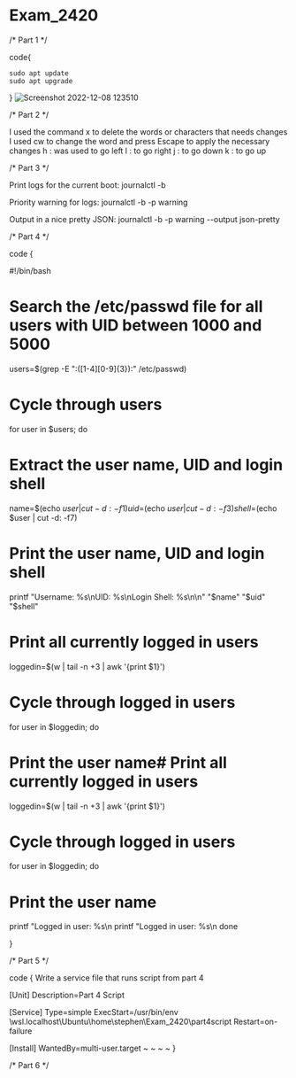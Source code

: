 # Exam_2420


/* Part 1 */

code{

	sudo apt update 
	sudo apt upgrade


}
![Screenshot 2022-12-08 123510](https://user-images.githubusercontent.com/91351142/206568733-79b0d294-4bee-4523-b253-79c453104b05.png)


/* Part 2 */


I used the command x to delete the words or characters that needs changes
I used cw to change the word and press Escape to apply the necessary changes
h : was used to go left
l : to go right
j : to go down
k : to go up


/* Part 3 */

Print logs for the current boot: journalctl -b

Priority warning for logs: journalctl -b -p warning

Output in a nice pretty JSON: journalctl -b -p warning --output json-pretty


/* Part 4 */


code {

#!/bin/bash

# Search the /etc/passwd file for all users with UID between 1000 and 5000
users=$(grep -E ":([1-4][0-9]{3}):" /etc/passwd)

# Cycle through users
for user in $users; do
  # Extract the user name, UID and login shell
  name=$(echo $user | cut -d: -f1)
  uid=$(echo $user | cut -d: -f3)
  shell=$(echo $user | cut -d: -f7)

  # Print the user name, UID and login shell
  printf "Username: %s\nUID: %s\nLogin Shell: %s\n\n" "$name" "$uid" "$shell"
# Print all currently logged in users
loggedin=$(w | tail -n +3 | awk '{print $1}')

# Cycle through logged in users
for user in $loggedin; do
  # Print the user name# Print all currently logged in users
loggedin=$(w | tail -n +3 | awk '{print $1}')

# Cycle through logged in users
for user in $loggedin; do
  # Print the user name
  printf "Logged in user: %s\n
  printf "Logged in user: %s\n
done

}



/* Part 5 */

code {
Write a service file that runs script from part 4

[Unit]
Description=Part 4 Script

[Service]
Type=simple
ExecStart=/usr/bin/env \\wsl.localhost\Ubuntu\home\stephen\Exam_2420\part4script
Restart=on-failure

[Install]
WantedBy=multi-user.target
~                                                                           ~                                                                           ~                                                                           ~
}

/* Part 6 */





